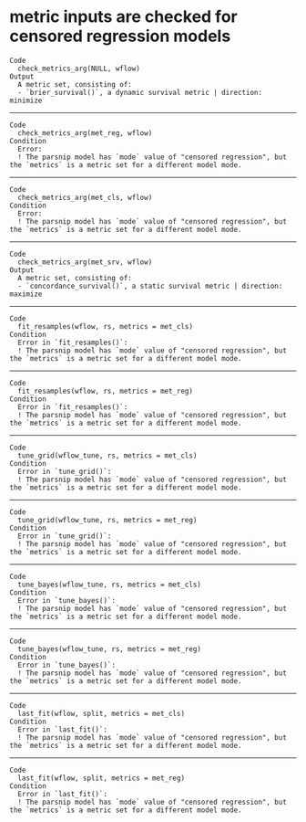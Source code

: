 # metric inputs are checked for censored regression models

    Code
      check_metrics_arg(NULL, wflow)
    Output
      A metric set, consisting of:
      - `brier_survival()`, a dynamic survival metric | direction: minimize

---

    Code
      check_metrics_arg(met_reg, wflow)
    Condition
      Error:
      ! The parsnip model has `mode` value of "censored regression", but the `metrics` is a metric set for a different model mode.

---

    Code
      check_metrics_arg(met_cls, wflow)
    Condition
      Error:
      ! The parsnip model has `mode` value of "censored regression", but the `metrics` is a metric set for a different model mode.

---

    Code
      check_metrics_arg(met_srv, wflow)
    Output
      A metric set, consisting of:
      - `concordance_survival()`, a static survival metric | direction: maximize

---

    Code
      fit_resamples(wflow, rs, metrics = met_cls)
    Condition
      Error in `fit_resamples()`:
      ! The parsnip model has `mode` value of "censored regression", but the `metrics` is a metric set for a different model mode.

---

    Code
      fit_resamples(wflow, rs, metrics = met_reg)
    Condition
      Error in `fit_resamples()`:
      ! The parsnip model has `mode` value of "censored regression", but the `metrics` is a metric set for a different model mode.

---

    Code
      tune_grid(wflow_tune, rs, metrics = met_cls)
    Condition
      Error in `tune_grid()`:
      ! The parsnip model has `mode` value of "censored regression", but the `metrics` is a metric set for a different model mode.

---

    Code
      tune_grid(wflow_tune, rs, metrics = met_reg)
    Condition
      Error in `tune_grid()`:
      ! The parsnip model has `mode` value of "censored regression", but the `metrics` is a metric set for a different model mode.

---

    Code
      tune_bayes(wflow_tune, rs, metrics = met_cls)
    Condition
      Error in `tune_bayes()`:
      ! The parsnip model has `mode` value of "censored regression", but the `metrics` is a metric set for a different model mode.

---

    Code
      tune_bayes(wflow_tune, rs, metrics = met_reg)
    Condition
      Error in `tune_bayes()`:
      ! The parsnip model has `mode` value of "censored regression", but the `metrics` is a metric set for a different model mode.

---

    Code
      last_fit(wflow, split, metrics = met_cls)
    Condition
      Error in `last_fit()`:
      ! The parsnip model has `mode` value of "censored regression", but the `metrics` is a metric set for a different model mode.

---

    Code
      last_fit(wflow, split, metrics = met_reg)
    Condition
      Error in `last_fit()`:
      ! The parsnip model has `mode` value of "censored regression", but the `metrics` is a metric set for a different model mode.

